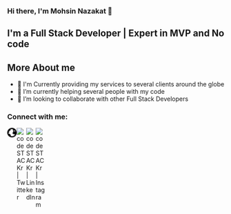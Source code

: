 ### Hi there, I'm Mohsin Nazakat 👋

## I'm a Full Stack Developer | Expert in MVP and No code 


## More About me

- 🔭 I'm Currently providing my services to several clients around the globe
- 🌱 I’m currently helping several people with my code
- 👯 I’m looking to collaborate with other Full Stack Developers

### Connect with me:

[<img align="left" alt="codeSTACKr.com" width="22px" src="https://raw.githubusercontent.com/iconic/open-iconic/master/svg/globe.svg" />][website]
[<img align="left" alt="codeSTACKr | Twitter" width="22px" src="https://cdn.jsdelivr.net/npm/simple-icons@v3/icons/twitter.svg" />][twitter]
[<img align="left" alt="codeSTACKr | LinkedIn" width="22px" src="https://cdn.jsdelivr.net/npm/simple-icons@v3/icons/linkedin.svg" />][linkedin]
[<img align="left" alt="codeSTACKr | Instagram" width="22px" src="https://cdn.jsdelivr.net/npm/simple-icons@v3/icons/instagram.svg" />][instagram]

[website]: https://mohsinnazakat.com
[linkedin]: https://linkedin.com/in/mohsinnazakat11
[twitter]: https://twitter.com/mohsinnazakat1
[instagram]: https://instagram.com/mohsinnazakat11
